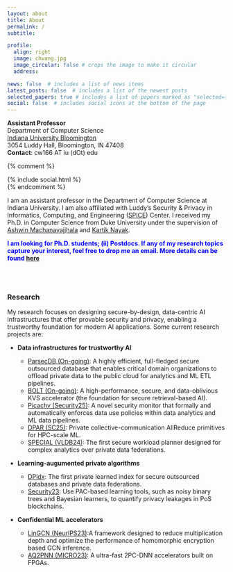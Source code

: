```yaml
---
layout: about
title: About
permalink: /
subtitle:

profile:
  align: right
  image: chwang.jpg
  image_circular: false # crops the image to make it circular
  address: 

news: false  # includes a list of news items
latest_posts: false  # includes a list of the newest posts
selected_papers: true # includes a list of papers marked as "selected={true}"
social: false  # includes social icons at the bottom of the page
---
```


**Assistant Professor**\
Department of Computer Science\
[Indiana University Bloomington](https://cs.indiana.edu/)\
3054 Luddy Hall, Bloomington, IN 47408\
**Contact**: cw166 AT iu (dOt) edu

{% comment %}
<div class="contact-icons">
{% include social.html %}
</div>
{% endcomment %}


<b></b>

I am an assistant professor in the Department of Computer Science at Indiana University. I am also affiliated with Luddy’s Security & Privacy in Informatics, Computing, and Engineering ([SPICE](https://spice.luddy.indiana.edu/)) Center. I received my Ph.D. in Computer Science from Duke University under the supervision of [Ashwin Machanavajjhala](https://users.cs.duke.edu/~ashwin/) and [Kartik Nayak](https://users.cs.duke.edu/~kartik/).

<span style="color:blue"> **I am looking for Ph.D. students; (ii) Postdocs. If any of my research topics capture your interest, feel free to drop me an email. More details can be found [here](https://www.lovingmage.com/students/)** </span>

<br/>
<br/>

### Research
My research focuses on designing secure-by-design, data-centric AI infrastructures that offer provable security and privacy, enabling a trustworthy foundation for modern AI applications. Some current research projects are:

- **Data infrastructures for trustworthy AI**
  - [ParsecDB (On-going)](https://github.com/uu60/parsec): A highly efficient, full-fledged secure outsourced database that enables critical domain organizations to offload private data to the public cloud for analytics and ML ETL pipelines.
  - [BOLT (On-going)](#): A high-performance, secure, and data-oblivious KVS accelerator (the foundation for secure retrieval-based AI).
  - [Picachv (Security25)](https://www.usenix.org/conference/usenixsecurity25/presentation/chen-haobin): A novel security monitor that formally and automatically enforces data use policies within data analytics and ML data pipelines.
  - [DPAR (SC25)](#): Private collective-communication AllReduce primitives for HPC-scale ML.
  - [SPECIAL (VLDB24)](https://dl.acm.org/doi/10.14778/3717755.3717764): The first secure workload planner designed for complex analytics over private data federations.

- **Learning-augumented private algorithms**
  - [DPidx](https://arxiv.org/abs/2410.21164): The first private learned index for secure outsourced databases and private data federations.
  - [Security23](https://www.usenix.org/conference/usenixsecurity23/presentation/wang-chenghong#:~:text=Private%20Proof%2Dof%2DStake%20Blockchains%20using%20Differentially%2DPrivate%20Stake%20Distortion,-Authors%3A&text=Abstract%3A,must%20in%20theory%20forgo%20privacy): Use PAC-based learning tools, such as noisy binary trees and Bayesian learners, to quantify privacy leakages in PoS blockchains.
 
- **Confidential ML accelerators**
  - [LinGCN (NeurIPS23)](https://arxiv.org/abs/2309.14331):A framework designed to reduce multiplication depth and optimize the performance of homomorphic encryption based GCN inference.
  - [AQ2PNN (MICRO23)](https://dl.acm.org/doi/10.1145/3613424.3614297): A ultra-fast 2PC-DNN accelerators built on FPGAs.

